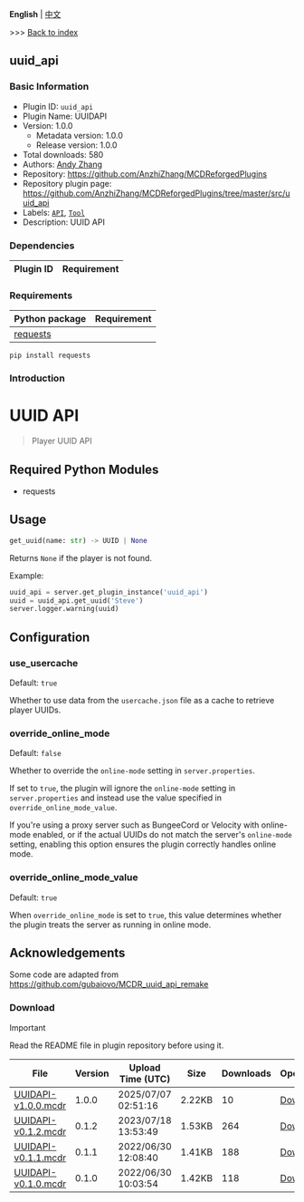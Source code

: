**English** | [中文](readme-zh_cn.md)

\>\>\> [Back to index](/readme.md)

## uuid_api

### Basic Information

- Plugin ID: `uuid_api`
- Plugin Name: UUIDAPI
- Version: 1.0.0
  - Metadata version: 1.0.0
  - Release version: 1.0.0
- Total downloads: 580
- Authors: [Andy Zhang](https://github.com/AnzhiZhang)
- Repository: https://github.com/AnzhiZhang/MCDReforgedPlugins
- Repository plugin page: https://github.com/AnzhiZhang/MCDReforgedPlugins/tree/master/src/uuid_api
- Labels: [`API`](/labels/api/readme.md), [`Tool`](/labels/tool/readme.md)
- Description: UUID API

### Dependencies

| Plugin ID | Requirement |
| --- | --- |

### Requirements

| Python package | Requirement |
| --- | --- |
| [requests](https://pypi.org/project/requests) |  |

```
pip install requests
```

### Introduction

# UUID API

> Player UUID API

## Required Python Modules

- requests

## Usage

```python
get_uuid(name: str) -> UUID | None
```

Returns `None` if the player is not found.

Example:

```python
uuid_api = server.get_plugin_instance('uuid_api')
uuid = uuid_api.get_uuid('Steve')
server.logger.warning(uuid)
```

## Configuration

### use_usercache

Default: `true`

Whether to use data from the `usercache.json` file as a cache to retrieve player UUIDs.

### override_online_mode

Default: `false`

Whether to override the `online-mode` setting in `server.properties`.

If set to `true`, the plugin will ignore the `online-mode` setting in `server.properties` and instead use the value specified in `override_online_mode_value`.

If you're using a proxy server such as BungeeCord or Velocity with online-mode enabled, or if the actual UUIDs do not match the server's `online-mode` setting, enabling this option ensures the plugin correctly handles online mode.

### override_online_mode_value

Default: `true`

When `override_online_mode` is set to `true`, this value determines whether the plugin treats the server as running in online mode.

## Acknowledgements

Some code are adapted from <https://github.com/gubaiovo/MCDR_uuid_api_remake>

### Download

> [!IMPORTANT]
> Read the README file in plugin repository before using it.

| File | Version | Upload Time (UTC) | Size | Downloads | Operations |
| --- | --- | --- | --- | --- | --- |
| [UUIDAPI-v1.0.0.mcdr](https://github.com/AnzhiZhang/MCDReforgedPlugins/releases/tag/uuid_api-v1.0.0) | 1.0.0 | 2025/07/07 02:51:16 | 2.22KB | 10 | [Download](https://github.com/AnzhiZhang/MCDReforgedPlugins/releases/download/uuid_api-v1.0.0/UUIDAPI-v1.0.0.mcdr) |
| [UUIDAPI-v0.1.2.mcdr](https://github.com/AnzhiZhang/MCDReforgedPlugins/releases/tag/uuid_api-v0.1.2) | 0.1.2 | 2023/07/18 13:53:49 | 1.53KB | 264 | [Download](https://github.com/AnzhiZhang/MCDReforgedPlugins/releases/download/uuid_api-v0.1.2/UUIDAPI-v0.1.2.mcdr) |
| [UUIDAPI-v0.1.1.mcdr](https://github.com/AnzhiZhang/MCDReforgedPlugins/releases/tag/uuid_api-v0.1.1) | 0.1.1 | 2022/06/30 12:08:40 | 1.41KB | 188 | [Download](https://github.com/AnzhiZhang/MCDReforgedPlugins/releases/download/uuid_api-v0.1.1/UUIDAPI-v0.1.1.mcdr) |
| [UUIDAPI-v0.1.0.mcdr](https://github.com/AnzhiZhang/MCDReforgedPlugins/releases/tag/uuid_api-v0.1.0) | 0.1.0 | 2022/06/30 10:03:54 | 1.42KB | 118 | [Download](https://github.com/AnzhiZhang/MCDReforgedPlugins/releases/download/uuid_api-v0.1.0/UUIDAPI-v0.1.0.mcdr) |

